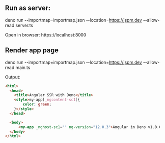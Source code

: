 ## Run as server:

deno run --importmap=importmap.json --location=https://jspm.dev --allow-read server.ts

Open in browser: https://localhost:8000 

## Render app page

deno run --importmap=importmap.json --location=https://jspm.dev --allow-read main.ts

Output:

```html
<html>
  <head>
    <title>Angular SSR with Deno</title>
    <style>my-app[_ngcontent-sc1]{
        color: green;
    }</style>
  </head>

  <body>
      <my-app _nghost-sc1="" ng-version="12.0.3">Angular in Deno v1.8.0</my-app>
  </body>
</html>
```
